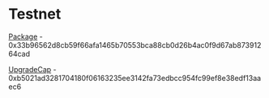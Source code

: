 # Testnet

[Package](https://testnet.suivision.xyz/package/0x33b96562d8cb59f66afa1465b70553bca88cb0d26b4ac0f9d67ab87391264cad) - 0x33b96562d8cb59f66afa1465b70553bca88cb0d26b4ac0f9d67ab87391264cad

[UpgradeCap](https://testnet.suivision.xyz/object/0xb5021ad3281704180f06163235ee3142fa73edbcc954fc99ef8e38edf13aaec6) - 0xb5021ad3281704180f06163235ee3142fa73edbcc954fc99ef8e38edf13aaec6

